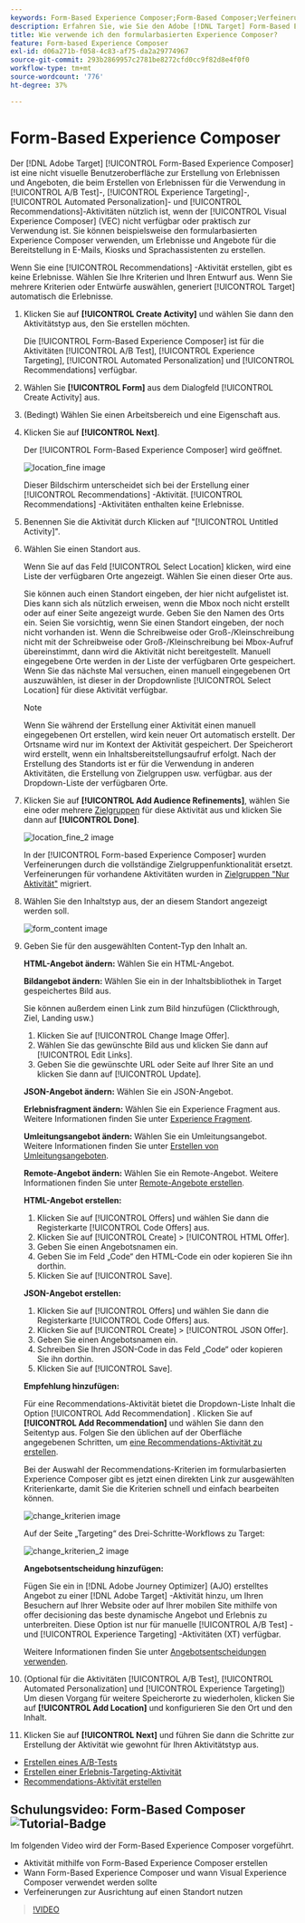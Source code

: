 ```yaml
---
keywords: Form-Based Experience Composer;Form-Based Composer;Verfeinerungen
description: Erfahren Sie, wie Sie den Adobe [!DNL Target] Form-Based Experience Composer für die Erstellung nicht visueller Erlebnisse verwenden. Verwenden Sie diesen Composer, wenn der VEC nicht verfügbar oder nicht praktisch zu verwenden ist.
title: Wie verwende ich den formularbasierten Experience Composer?
feature: Form-based Experience Composer
exl-id: d06a271b-f058-4c83-af75-da2a29774967
source-git-commit: 293b2869957c2781be8272cfd0cc9f82d8e4f0f0
workflow-type: tm+mt
source-wordcount: '776'
ht-degree: 37%

---
```


# Form-Based Experience Composer

Der [!DNL Adobe Target] [!UICONTROL Form-Based Experience Composer] ist eine nicht visuelle Benutzeroberfläche zur Erstellung von Erlebnissen und Angeboten, die beim Erstellen von Erlebnissen für die Verwendung in [!UICONTROL A/B Test]-, [!UICONTROL Experience Targeting]-, [!UICONTROL Automated Personalization]- und [!UICONTROL Recommendations]-Aktivitäten nützlich ist, wenn der [!UICONTROL Visual Experience Composer] (VEC) nicht verfügbar oder praktisch zur Verwendung ist. Sie können beispielsweise den formularbasierten Experience Composer verwenden, um Erlebnisse und Angebote für die Bereitstellung in E-Mails, Kiosks und Sprachassistenten zu erstellen.

Wenn Sie eine [!UICONTROL Recommendations] -Aktivität erstellen, gibt es keine Erlebnisse. Wählen Sie Ihre Kriterien und Ihren Entwurf aus. Wenn Sie mehrere Kriterien oder Entwürfe auswählen, generiert [!UICONTROL Target] automatisch die Erlebnisse.

1. Klicken Sie auf **[!UICONTROL Create Activity]** und wählen Sie dann den Aktivitätstyp aus, den Sie erstellen möchten.

   Die [!UICONTROL Form-Based Experience Composer] ist für die Aktivitäten [!UICONTROL A/B Test], [!UICONTROL Experience Targeting], [!UICONTROL Automated Personalization] und [!UICONTROL Recommendations] verfügbar.

1. Wählen Sie **[!UICONTROL Form]** aus dem Dialogfeld [!UICONTROL Create Activity] aus.

1. (Bedingt) Wählen Sie einen Arbeitsbereich und eine Eigenschaft aus.

1. Klicken Sie auf **[!UICONTROL Next]**.

   Der [!UICONTROL Form-Based Experience Composer] wird geöffnet.

   ![location_fine image](assets/location_refinements.png)

   Dieser Bildschirm unterscheidet sich bei der Erstellung einer [!UICONTROL Recommendations] -Aktivität. [!UICONTROL Recommendations] -Aktivitäten enthalten keine Erlebnisse.

1. Benennen Sie die Aktivität durch Klicken auf &quot;[!UICONTROL Untitled Activity]&quot;.
1. Wählen Sie einen Standort aus.

   Wenn Sie auf das Feld [!UICONTROL Select Location] klicken, wird eine Liste der verfügbaren Orte angezeigt. Wählen Sie einen dieser Orte aus.

   Sie können auch einen Standort eingeben, der hier nicht aufgelistet ist. Dies kann sich als nützlich erweisen, wenn die Mbox noch nicht erstellt oder auf einer Seite angezeigt wurde. Geben Sie den Namen des Orts ein. Seien Sie vorsichtig, wenn Sie einen Standort eingeben, der noch nicht vorhanden ist. Wenn die Schreibweise oder Groß-/Kleinschreibung nicht mit der Schreibweise oder Groß-/Kleinschreibung bei Mbox-Aufruf übereinstimmt, dann wird die Aktivität nicht bereitgestellt. Manuell eingegebene Orte werden in der Liste der verfügbaren Orte gespeichert. Wenn Sie das nächste Mal versuchen, einen manuell eingegebenen Ort auszuwählen, ist dieser in der Dropdownliste [!UICONTROL Select Location] für diese Aktivität verfügbar.

   >[!NOTE]
   >
   >Wenn Sie während der Erstellung einer Aktivität einen manuell eingegebenen Ort erstellen, wird kein neuer Ort automatisch erstellt. Der Ortsname wird nur im Kontext der Aktivität gespeichert. Der Speicherort wird erstellt, wenn ein Inhaltsbereitstellungsaufruf erfolgt. Nach der Erstellung des Standorts ist er für die Verwendung in anderen Aktivitäten, die Erstellung von Zielgruppen usw. verfügbar. aus der Dropdown-Liste der verfügbaren Orte.

1. Klicken Sie auf **[!UICONTROL Add Audience Refinements]**, wählen Sie eine oder mehrere [Zielgruppen](/help/main/c-target/target.md#concept_A782F8481A5041EBA75103CB26376522) für diese Aktivität aus und klicken Sie dann auf **[!UICONTROL Done]**.

   ![location_fine_2 image](assets/location_refinements_2.png)

   In der [!UICONTROL Form-based Experience Composer] wurden Verfeinerungen durch die vollständige Zielgruppenfunktionalität ersetzt. Verfeinerungen für vorhandene Aktivitäten wurden in [Zielgruppen &quot;Nur Aktivität&quot;](/help/main/c-target/creating-activity-only-audience.md#concept_A6BADCF530ED4AE1852E677FEBE68483) migriert.

1. Wählen Sie den Inhaltstyp aus, der an diesem Standort angezeigt werden soll.

   ![form_content image](assets/form_content.png)

1. Geben Sie für den ausgewählten Content-Typ den Inhalt an.

   **HTML-Angebot ändern:** Wählen Sie ein HTML-Angebot.

   **Bildangebot ändern:** Wählen Sie ein in der Inhaltsbibliothek in Target gespeichertes Bild aus.

   Sie können außerdem einen Link zum Bild hinzufügen (Clickthrough, Ziel, Landing usw.)

   1. Klicken Sie auf [!UICONTROL Change Image Offer].
   1. Wählen Sie das gewünschte Bild aus und klicken Sie dann auf [!UICONTROL Edit Links].
   1. Geben Sie die gewünschte URL oder Seite auf Ihrer Site an und klicken Sie dann auf [!UICONTROL Update].

   **JSON-Angebot ändern:** Wählen Sie ein JSON-Angebot.

   **Erlebnisfragment ändern:** Wählen Sie ein Experience Fragment aus. Weitere Informationen finden Sie unter [Experience Fragment](/help/main/c-experiences/c-manage-content/aem-experience-fragments.md).

   **Umleitungsangebot ändern:** Wählen Sie ein Umleitungsangebot. Weitere Informationen finden Sie unter [Erstellen von Umleitungsangeboten](/help/main/c-experiences/c-manage-content/offer-redirect.md).

   **Remote-Angebot ändern:** Wählen Sie ein Remote-Angebot. Weitere Informationen finden Sie unter [Remote-Angebote erstellen](/help/main/c-experiences/c-manage-content/about-remote-offers.md).

   **HTML-Angebot erstellen:**

   1. Klicken Sie auf [!UICONTROL Offers] und wählen Sie dann die Registerkarte [!UICONTROL Code Offers] aus.
   1. Klicken Sie auf [!UICONTROL Create] > [!UICONTROL HTML Offer].
   1. Geben Sie einen Angebotsnamen ein.
   1. Geben Sie im Feld „Code“ den HTML-Code ein oder kopieren Sie ihn dorthin.
   1. Klicken Sie auf [!UICONTROL Save].

   **JSON-Angebot erstellen:**

   1. Klicken Sie auf [!UICONTROL Offers] und wählen Sie dann die Registerkarte [!UICONTROL Code Offers] aus.
   1. Klicken Sie auf [!UICONTROL Create] > [!UICONTROL JSON Offer].
   1. Geben Sie einen Angebotsnamen ein.
   1. Schreiben Sie Ihren JSON-Code in das Feld „Code“ oder kopieren Sie ihn dorthin.
   1. Klicken Sie auf [!UICONTROL Save].

   **Empfehlung hinzufügen:**

   Für eine Recommendations-Aktivität bietet die Dropdown-Liste Inhalt die Option [!UICONTROL Add Recommendation] . Klicken Sie auf **[!UICONTROL Add Recommendation]** und wählen Sie dann den Seitentyp aus. Folgen Sie den üblichen auf der Oberfläche angegebenen Schritten, um [eine Recommendations-Aktivität zu erstellen](/help/main/c-recommendations/t-create-recs-activity/create-recs-activity.md).

   Bei der Auswahl der Recommendations-Kriterien im formularbasierten Experience Composer gibt es jetzt einen direkten Link zur ausgewählten Kriterienkarte, damit Sie die Kriterien schnell und einfach bearbeiten können.

   ![change_kriterien image](assets/change_criteria.png)

   Auf der Seite „Targeting“ des Drei-Schritte-Workflows zu Target:

   ![change_kriterien_2 image](assets/change_criteria_2.png)

   **Angebotsentscheidung hinzufügen:**

   Fügen Sie ein in [!DNL Adobe Journey Optimizer] (AJO) erstelltes Angebot zu einer [!DNL Adobe Target] -Aktivität hinzu, um Ihren Besuchern auf Ihrer Website oder auf Ihrer mobilen Site mithilfe von offer decisioning das beste dynamische Angebot und Erlebnis zu unterbreiten. Diese Option ist nur für manuelle [!UICONTROL A/B Test] - und [!UICONTROL Experience Targeting] -Aktivitäten (XT) verfügbar.

   Weitere Informationen finden Sie unter [Angebotsentscheidungen verwenden](/help/main/c-integrating-target-with-mac/ajo/offer-decision.md).

1. (Optional für die Aktivitäten [!UICONTROL A/B Test], [!UICONTROL Automated Personalization] und [!UICONTROL Experience Targeting]) Um diesen Vorgang für weitere Speicherorte zu wiederholen, klicken Sie auf **[!UICONTROL Add Location]** und konfigurieren Sie den Ort und den Inhalt.
1. Klicken Sie auf **[!UICONTROL Next]** und führen Sie dann die Schritte zur Erstellung der Aktivität wie gewohnt für Ihren Aktivitätstyp aus.

* [Erstellen eines A/B-Tests](/help/main/c-activities/t-test-ab/t-test-create-ab/test-create-ab.md)
* [Erstellen einer Erlebnis-Targeting-Aktivität](/help/main/c-activities/t-experience-target/t-xt-create/xt-create.md#task_D6B3429AC31549E1A70EDF04B3DDC765)
* [Recommendations-Aktivität erstellen](/help/main/c-recommendations/t-create-recs-activity/create-recs-activity.md#task_6874328773C64C44A73F0A130AD3F96F)

## Schulungsvideo: Form-Based Composer ![Tutorial-Badge](/help/main/assets/tutorial.png)

Im folgenden Video wird der Form-Based Experience Composer vorgeführt.

* Aktivität mithilfe von Form-Based Experience Composer erstellen
* Wann Form-Based Experience Composer und wann Visual Experience Composer verwendet werden sollte
* Verfeinerungen zur Ausrichtung auf einen Standort nutzen

>[!VIDEO](https://video.tv.adobe.com/v/17390)
